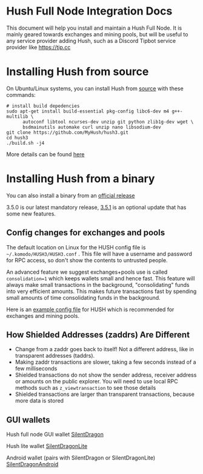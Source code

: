 # Hush Full Node Integration Docs

This document will help you install and maintain a Hush Full Node. It is mainly geared towards exchanges and mining pools, but
will be useful to any service provider adding Hush, such as a Discord Tipbot service provider like https://tip.cc

# Installing Hush from source

On Ubuntu/Linux systems, you can install Hush from [source](https://github.com/MyHush/hush3) with these commands:

```
# install build depedencies
sudo apt-get install build-essential pkg-config libc6-dev m4 g++-multilib \
      autoconf libtool ncurses-dev unzip git python zlib1g-dev wget \
      bsdmainutils automake curl unzip nano libsodium-dev
git clone https://github.com/MyHush/hush3.git
cd hush3
./build.sh -j4
```

More details can be found [here](https://github.com/MyHush/hush3/blob/master/INSTALL.md)

# Installing Hush from a binary

You can also install a binary from an [official release](https://github.com/MyHush/hush3/releases/tag/v3.5.0)

3.5.0 is our latest mandatory release, [3.5.1](https://github.com/MyHush/hush3/releases/tag/v3.5.1) is an optional update that has some new features.

## Config changes for exchanges and pools

The default location on Linux for the HUSH config file is `~/.komodo/HUSH3/HUSH3.conf` . This file will have a username and password for RPC
access, so don't show the contents to untrusted people.

An advanced feature we suggest exchanges+pools use is called `consolidation=1` which keeps wallets small and hence fast.
This feature will always make small transactions in the background, "consolidating" funds into very efficient amounts. This
makes future transactions fast by spending small amounts of time consolidating funds in the background.

Here is an [example config file](https://gist.github.com/leto/2c3401df2f21a2ed5639bdffe0ff8717) for HUSH which is recommended for exchanges and mining pools.

## How Shielded Addresses (zaddrs) Are Different

  * Change from a zaddr goes back to itself! Not a different address, like in transparent addresses (taddrs).
  * Making zaddr transactions are slower, taking a few seconds instead of a few milliseconds
  * Shielded transactions do not show the sender address, receiver address or amounts on the public explorer. You will need to use local RPC methods such as `z_viewtransaction` to see those details
  * Shielded transactions are larger than transparent transactions, because more data is stored
  
  
## GUI wallets

Hush full node GUI wallet [SilentDragon](https://github.com/MyHush/SilentDragon/releases)

Hush lite wallet [SilentDragonLite](https://github.com/MyHush/SilentDragonLite/releases)

Android wallet (pairs with SilentDragon or SilentDragonLite) [SilentDragonAndroid](https://github.com/MyHush/SilentDragonAndroid/releases)


